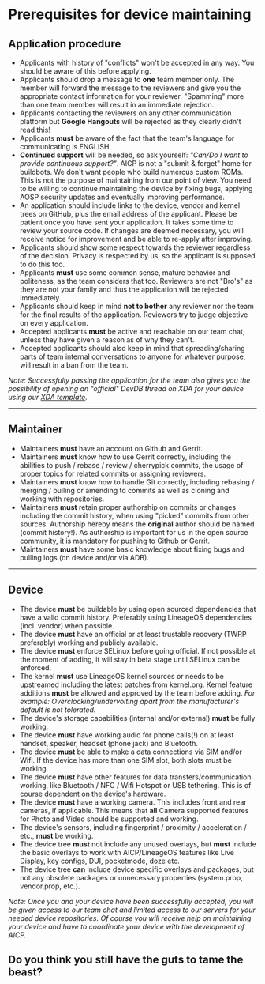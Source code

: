 # Prerequisites for device maintaining #

## Application procedure ##

* Applicants with history of "conflicts" won't be accepted in any way. You should be aware of this before applying.
* Applicants should drop a message to <strong>one</strong> team member only. The member will forward the message to the reviewers and give you the appropriate contact information for your reviewer. "Spamming" more than one team member will result in an immediate rejection.
* Applicants contacting the reviewers on any other communication platform but <strong>Google Hangouts</strong> will be rejected as they clearly didn't read this!
* Applicants <strong>must</strong> be aware of the fact that the team's language for communicating is ENGLISH.
* <strong>Continued support</strong> will be needed, so ask yourself: <em>"Can/Do I want to provide continuous support?"</em>. AICP is not a "submit & forget" home for buildbots. We don't want people who build numerous custom ROMs. This is not the purpose of maintaining from our point of view. You need to be willing to continue maintaining the device by fixing bugs, applying AOSP security updates and eventually improving performance.
* An application should include links to the device, vendor and kernel trees on GitHub, plus the email address of the applicant. Please be patient once you have sent your application. It takes some time to review your source code. If changes are deemed necessary, you will receive notice for improvement and be able to re-apply after improving.
* Applicants should show some respect towards the reviewer regardless of the decision. Privacy is respected by us, so the applicant is supposed to do this too.
* Applicants <strong>must</strong> use some common sense, mature behavior and politeness, as the team considers that too. Reviewers are not "Bro's" as they are not your family and thus the application will be rejected immediately.
* Applicants should keep in mind <strong>not to bother</strong> any reviewer nor the team for the final results of the application. Reviewers try to judge objective on every application.
* Accepted applicants <strong>must</strong> be active and reachable on our team chat, unless they have given a reason as of why they can't.
* Accepted applicants should also keep in mind that spreading/sharing parts of team internal conversations to anyone for whatever purpose, will result in a ban from the team.


<em>Note: Successfully passing the application for the team also gives you the possibility of opening an "official" DevDB thread on XDA for your device using our <a href="https://raw.githubusercontent.com/AICP/vendor_aicp/blob/o8.1/xda_template/xda_thread-template.txt">XDA template</a>.</em>

---

## Maintainer ##

* Maintainers <strong>must</strong> have an account on Github and Gerrit.
* Maintainers <strong>must</strong> know how to use Gerrit correctly, including the abilities to push / rebase / review / cherrypick commits, the usage of proper topics for related commits or assigning reviewers.
* Maintainers <strong>must</strong> know how to handle Git correctly, including rebasing / merging / pulling or amending to commits as well as cloning and working with repositories.
* Maintainers <strong>must</strong> retain proper authorship on commits or changes including the commit history, when using "picked" commits from other sources. Authorship hereby means the <b>original</b> author should be named (commit history!). As authorship is important for us in the open source community, it is mandatory for pushing to Github or Gerrit.
* Maintainers <strong>must</strong> have some basic knowledge about fixing bugs and pulling logs (on device and/or via ADB).


---

## Device ##

* The device <strong>must</strong> be buildable by using open sourced dependencies that have a valid commit history. Preferably using LineageOS dependencies (incl. vendor) when possible.
* The device <strong>must</strong> have an official or at least trustable recovery (TWRP preferably) working and publicly available.
* The device <strong>must</strong> enforce SELinux before going official. If not possible at the moment of adding, it will stay in beta stage until SELinux can be enforced.
* The kernel <strong>must</strong> use LineageOS kernel sources or needs to be upstreamed including the latest patches from kernel.org. Kernel feature additions <strong>must</strong> be allowed and approved by the team before adding. <em>For example: Overclocking/undervolting apart from the manufacturer's default is not tolerated.</em>
* The device's storage capabilities (internal and/or external) <strong>must</strong> be fully working.
* The device <strong>must</strong> have working audio for phone calls(!) on at least handset, speaker, headset (phone jack) and Bluetooth.
* The device <strong>must</strong> be able to make a data connections via SIM and/or Wifi. If the device has more than one SIM slot, both slots must be working.
* The device <strong>must</strong> have other features for data transfers/communication working, like Bluetooth / NFC / Wifi Hotspot or USB tethering. This is of course dependent on the device's hardware.
* The device <strong>must</strong> have a working camera. This includes front and rear cameras, if applicable. This means that <strong>all</strong> Camera supported features for Photo and Video should be supported and working.
* The device's sensors, including fingerprint / proximity / acceleration / etc., <strong>must</strong> be working.
* The device tree <strong>must</strong> not include any unused overlays, but <strong>must</strong> include the basic overlays to work with AICP/LineageOS features like Live Display, key configs, DUI, pocketmode, doze etc.
* The device tree <strong>can</strong> include device specific overlays and packages, but not any obsolete packages or unnecessary properties (system.prop, vendor.prop, etc.).


<em>Note: Once you and your device have been successfully accepted, you will be given access to our team chat and limited access to our servers for your needed device repositories. Of course you will receive help on maintaining your device and have to coordinate your device with the development of AICP.</em>



## Do you think you still have the guts to tame the beast? ##